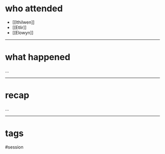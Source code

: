 # who attended

- [[Ithilwen]]
- [[Etlir]]
- [[Elowyn]]

---
# what happened

...

---
# recap

...

---
# tags

#session